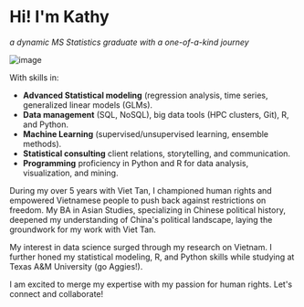 <h1> Hi! I'm Kathy </h1>

*a dynamic MS Statistics graduate with a one-of-a-kind journey* 

![image](https://github.com/itstrieu/itstrieu/assets/38932563/8ad12bc2-3401-45a2-be48-d833c13d3936)

With skills in:

* **Advanced Statistical modeling** (regression analysis, time series, generalized linear models (GLMs).
* **Data management** (SQL, NoSQL), big data tools (HPC clusters, Git), R, and Python.
* **Machine Learning** (supervised/unsupervised learning, ensemble methods).
* **Statistical consulting** client relations, storytelling, and communication.
* **Programming** proficiency in Python and R for data analysis, visualization, and mining.

During my over 5 years with Viet Tan, I championed human rights and empowered Vietnamese people to push back against restrictions on freedom. My BA in Asian Studies, specializing in Chinese political history, deepened my understanding of China's political landscape, laying the groundwork for my work with Viet Tan.

My interest in data science surged through my research on Vietnam. I further honed my statistical modeling, R, and Python skills while studying at Texas A&M University (go Aggies!).

I am excited to merge my expertise with my passion for human rights. Let's connect and collaborate!

